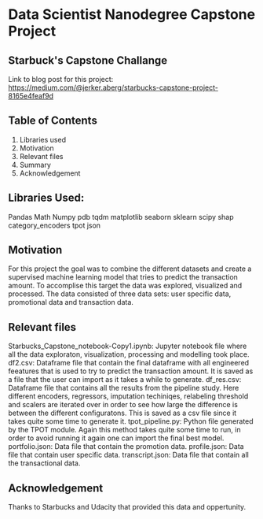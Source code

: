 # Data Scientist Nanodegree Capstone Project
## Starbuck's Capstone Challange

Link to blog post for this project: 
https://medium.com/@jerker.aberg/starbucks-capstone-project-8165e4feaf9d

## Table of Contents
1) Libraries used
2) Motivation
3) Relevant files
4) Summary
5) Acknowledgement

## Libraries Used:
Pandas
Math
Numpy
pdb
tqdm
matplotlib
seaborn
sklearn
scipy
shap
category_encoders
tpot
json

## Motivation
For this project the goal was to combine the different datasets and create a supervised machine learning model that tries to predict the transaction amount. To accomplise this target the data was explored, visualized and processed. The data consisted of three data sets: user specific data, promotional data and transaction data.

## Relevant files
Starbucks_Capstone_notebook-Copy1.ipynb: Jupyter notebook file where all the data exploraton, visualization, processing and modelling took place.
df2.csv: Dataframe file that contain the final dataframe with all engineered feeatures that is used to try to predict the transaction amount. It is saved as a file that the user can import as it takes a while to generate.
df_res.csv: Dataframe file that contains all the results from the pipeline study. Here different encoders, regressors, imputation techiniqes, relabeling threshold  and scalers are iterated over in order to see how large the difference is between the different configuratons. This is saved as a csv file since it takes quite some time to generate it.
tpot_pipeline.py: Python file generated by the TPOT module. Again this method takes quite some time to run, in order to avoid running it again one can import the final best model.
portfolio.json: Data file that contain the promotion data.
profile.json: Data file that contain user specific data.
transcript.json: Data file that contain all the transactional data.

## Acknowledgement
Thanks to Starbucks and Udacity that provided this data and oppertunity. 

